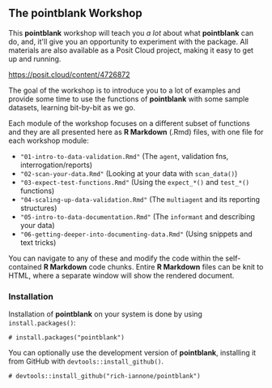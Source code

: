 ## The **pointblank** Workshop

This **pointblank** workshop will teach you *a lot* about what **pointblank** can do, and, it'll give you an opportunity to experiment with the package. All materials are also available as a Posit Cloud project, making it easy to get up and running.

https://posit.cloud/content/4726872

The goal of the workshop is to introduce you to a lot of examples and provide some time to use the functions of **pointblank** with some sample datasets, learning bit-by-bit as we go.

Each module of the workshop focuses on a different subset of functions and they are all presented here as **R Markdown** (.Rmd) files, with one file for each workshop module:

- `"01-intro-to-data-validation.Rmd"` (The `agent`, validation fns, interrogation/reports)
- `"02-scan-your-data.Rmd"` (Looking at your data with `scan_data()`)
- `"03-expect-test-functions.Rmd"` (Using the `expect_*()` and `test_*()` functions)
- `"04-scaling-up-data-validation.Rmd"` (The `multiagent` and its reporting structures)
- `"05-intro-to-data-documentation.Rmd"` (The `informant` and describing your data)
- `"06-getting-deeper-into-documenting-data.Rmd"` (Using snippets and text tricks)

You can navigate to any of these and modify the code within the self-contained **R Markdown** code chunks. Entire **R Markdown** files can be knit to HTML, where a separate window will show the rendered document.

### Installation

Installation of **pointblank** on your system is done by using `install.packages()`:

```{r eval=FALSE}
# install.packages("pointblank")
```

You can optionally use the development version of **pointblank**, installing it from GitHub with `devtools::install_github()`.

```{r eval=FALSE}
# devtools::install_github("rich-iannone/pointblank")
```
